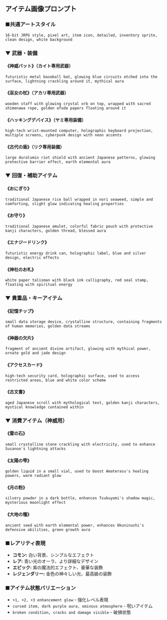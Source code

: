 ## アイテム画像プロンプト

### ■共通アートスタイル
`16-bit JRPG style, pixel art, item icon, detailed, inventory sprite, clean design, white background`

### ▼ 武器・装備

#### 《神威バット》（カイト専用武器）
`futuristic metal baseball bat, glowing blue circuits etched into the surface, lightning crackling around it, mythical aura`

#### 《巫女の杖》（アカリ専用武器）
`wooden staff with glowing crystal orb on top, wrapped with sacred shimenawa rope, golden ofuda papers floating around it`

#### 《ハッキングデバイス》（ヤミ専用装備）
`high-tech wrist-mounted computer, holographic keyboard projection, multiple screens, cyberpunk design with neon accents`

#### 《古代の盾》（リク専用装備）
`large duralumin riot shield with ancient Japanese patterns, glowing protective barrier effect, earth elemental aura`

### ▼ 回復・補助アイテム

#### 《おにぎり》
`traditional Japanese rice ball wrapped in nori seaweed, simple and comforting, slight glow indicating healing properties`

#### 《お守り》
`traditional Japanese amulet, colorful fabric pouch with protective kanji characters, golden thread, blessed aura`

#### 《エナジードリンク》
`futuristic energy drink can, holographic label, blue and silver design, electric effects`

#### 《神社のお札》
`white paper talisman with black ink calligraphy, red seal stamp, floating with spiritual energy`

### ▼ 貴重品・キーアイテム

#### 《記憶チップ》
`small data storage device, crystalline structure, containing fragments of human memories, golden data streams`

#### 《神器の欠片》
`fragment of ancient divine artifact, glowing with mythical power, ornate gold and jade design`

#### 《アクセスカード》
`high-tech security card, holographic surface, used to access restricted areas, blue and white color scheme`

#### 《古文書》
`aged Japanese scroll with mythological text, golden kanji characters, mystical knowledge contained within`

### ▼ 消費アイテム（神威用）

#### 《雷の石》
`small crystalline stone crackling with electricity, used to enhance Susanoo's lightning attacks`

#### 《太陽の雫》
`golden liquid in a small vial, used to boost Amaterasu's healing powers, warm radiant glow`

#### 《月の粉》
`silvery powder in a dark bottle, enhances Tsukuyomi's shadow magic, mysterious moonlight effect`

#### 《大地の種》
`ancient seed with earth elemental power, enhances Okuninushi's defensive abilities, green growth aura`

### ■レアリティ表現
- **コモン:** 白い背景、シンプルなエフェクト
- **レア:** 青い光のオーラ、より詳細なデザイン
- **エピック:** 紫の魔法的エフェクト、豪華な装飾
- **レジェンダリー:** 金色の神々しい光、最高級の装飾

### ■アイテム状態バリエーション
- `+1, +2, +3 enhancement glow` - 強化レベル表現
- `cursed item, dark purple aura, ominous atmosphere` - 呪いアイテム
- `broken condition, cracks and damage visible` - 破損状態
